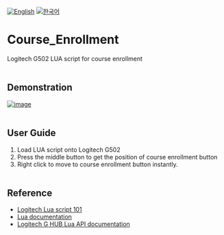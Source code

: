 [![English](https://img.shields.io/badge/lang-English-blue.svg)](https://github.com/juho-creator/course_enrollment/blob/main/README.md)
[![한국어](https://img.shields.io/badge/lang-한국어-red.svg)](https://github.com/juho-creator/course_enrollment/blob/main/README.KR.md)

# Course_Enrollment
Logitech G502 LUA script for course enrollment 
</br></br>

## Demonstration
[![image](http://i3.ytimg.com/vi/UmjRJE3Npoc/hqdefault.jpg)
](https://www.youtube.com/watch?v=UmjRJE3Npoc)
</br></br>


## User Guide
1. Load LUA script onto Logitech G502
2. Press the middle button to get the position of course enrollment button
3. Right click to move to course enrollment button instantly.
</br></br>

## Reference 
- [Logitech Lua script 101](https://www.youtube.com/watch?v=lnUPO-_RvsM&list=PLqBxt4UUIGqCo8-J3IpaWyyDT5_QKM35G&index=1)
- [Lua documentation](https://www.lua.org/)
- [Logitech G HUB Lua API documentation](https://github.com/juho-creator/course_enrollment/blob/main/G_series_Lua_API.pdf) 
